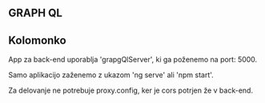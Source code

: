 
## GRAPH QL
## Kolomonko

App za back-end uporablja 'grapgQlServer', ki ga poženemo na port: 5000.

Samo aplikacijo zaženemo z ukazom 'ng serve' ali 'npm start'.

Za delovanje ne potrebuje proxy.config, ker je cors potrjen že v back-end.
